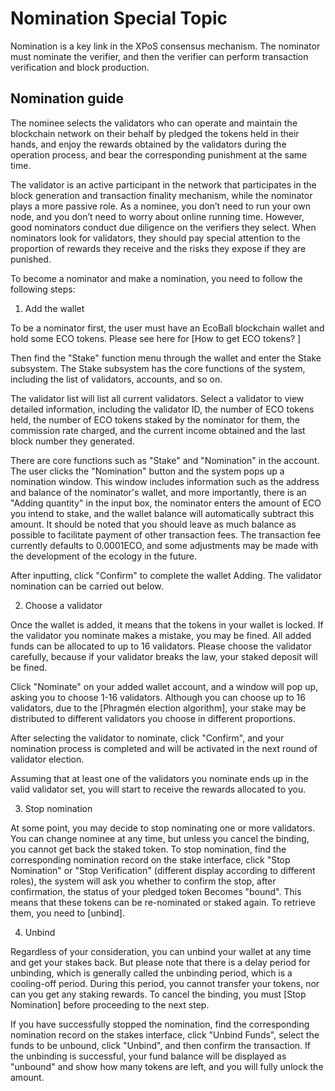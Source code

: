 # Nomination Special Topic

Nomination is a key link in the XPoS consensus mechanism. The nominator must nominate the verifier, and then the verifier can perform transaction verification and block production.

## Nomination guide

The nominee selects the validators who can operate and maintain the blockchain network on their behalf by pledged the tokens held in their hands, and enjoy the rewards obtained by the validators during the operation process, and bear the corresponding punishment at the same time.


The validator is an active participant in the network that participates in the block generation and transaction finality mechanism, while the nominator plays a more passive role. As a nominee, you don’t need to run your own node, and you don’t need to worry about online running time. However, good nominators conduct due diligence on the verifiers they select. When nominators look for validators, they should pay special attention to the proportion of rewards they receive and the risks they expose if they are punished.

To become a nominator and make a nomination, you need to follow the following steps:

1. Add the wallet

To be a nominator first, the user must have an EcoBall blockchain wallet and hold some ECO tokens. Please see here for [How to get ECO tokens? ]

Then find the "Stake" function menu through the wallet and enter the Stake subsystem. The Stake subsystem has the core functions of the system, including the list of validators, accounts, and so on.


The validator list will list all current validators. Select a validator to view detailed information, including the validator ID, the number of ECO tokens held, the number of ECO tokens staked by the nominator for them, the commission rate charged, and the current income obtained and the last block number they generated.

There are core functions such as "Stake" and "Nomination" in the account. The user clicks the "Nomination" button and the system pops up a nomination window. This window includes information such as the address and balance of the nominator's wallet, and more importantly, there is an "Adding quantity" in the input box, the nominator enters the amount of ECO you intend to stake, and the wallet balance will automatically subtract this amount. It should be noted that you should leave as much balance as possible to facilitate payment of other transaction fees. The transaction fee currently defaults to 0.0001ECO, and some adjustments may be made with the development of the ecology in the future.

After inputting, click "Confirm" to complete the wallet Adding. The validator nomination can be carried out below.

2. Choose a validator

Once the wallet is added, it means that the tokens in your wallet is locked. If the validator you nominate makes a mistake, you may be fined. All added funds can be allocated to up to 16 validators. Please choose the validator carefully, because if your validator breaks the law, your staked deposit will be fined.


Click "Nominate" on your added wallet account, and a window will pop up, asking you to choose 1-16 validators. Although you can choose up to 16 validators, due to the [Phragmén election algorithm], your stake may be distributed to different validators you choose in different proportions.


After selecting the validator to nominate, click "Confirm", and your nomination process is completed and will be activated in the next round of validator election.



Assuming that at least one of the validators you nominate ends up in the valid validator set, you will start to receive the rewards allocated to you.

3. Stop nomination

At some point, you may decide to stop nominating one or more validators. You can change nominee at any time, but unless you cancel the binding, you cannot get back the staked token.
To stop nomination, find the corresponding nomination record on the stake interface, click "Stop Nomination" or "Stop Verification" (different display according to different roles), the system will ask you whether to confirm the stop, after confirmation, the status of your pledged token Becomes "bound". This means that these tokens can be re-nominated or staked again. To retrieve them, you need to [unbind].

4. Unbind

Regardless of your consideration, you can unbind your wallet at any time and get your stakes back. But please note that there is a delay period for unbinding, which is generally called the unbinding period, which is a cooling-off period. During this period, you cannot transfer your tokens, nor can you get any staking rewards. To cancel the binding, you must [Stop Nomination] before proceeding to the next step.


If you have successfully stopped the nomination, find the corresponding nomination record on the stakes interface, click "Unbind Funds", select the funds to be unbound, click "Unbind", and then confirm the transaction. If the unbinding is successful, your fund balance will be displayed as "unbound" and show how many tokens are left, and you will fully unlock the amount.



